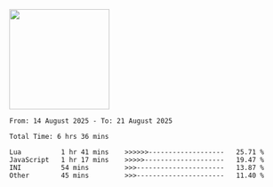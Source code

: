 <img height="180em" src="https://github-readme-stats-eight-theta.vercel.app/api?username=bkundev&show_icons=true&theme=radical&include_all_commits=true&count_private=true"/>
<!--START_SECTION:waka-->

```all_time
From: 14 August 2025 - To: 21 August 2025

Total Time: 6 hrs 36 mins

Lua          1 hr 41 mins    >>>>>>-------------------   25.71 %
JavaScript   1 hr 17 mins    >>>>>--------------------   19.47 %
INI          54 mins         >>>----------------------   13.87 %
Other        45 mins         >>>----------------------   11.40 %
```

<!--END_SECTION:waka-->
